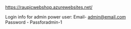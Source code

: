 https://raupjcwebshop.azurewebsites.net/

Login info for admin power user:
Email- admin@email.com	
Password - Passforadmin-1
